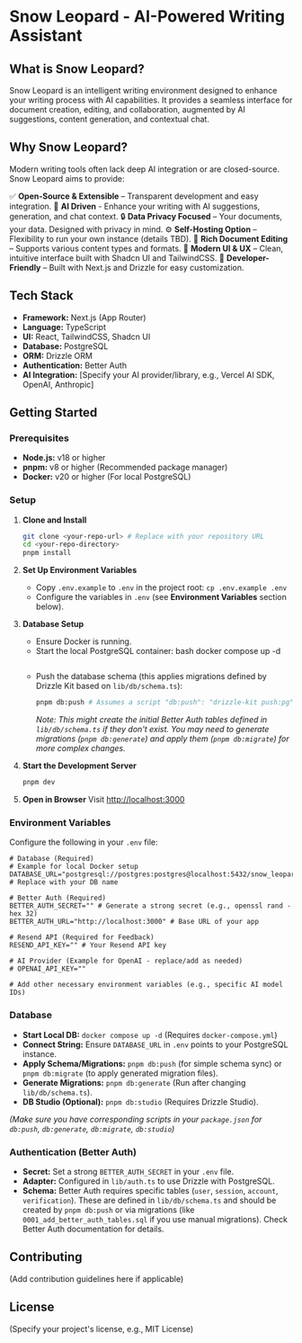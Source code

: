 # Snow Leopard - AI-Powered Writing Assistant

## What is Snow Leopard?
Snow Leopard is an intelligent writing environment designed to enhance your writing process with AI capabilities. It provides a seamless interface for document creation, editing, and collaboration, augmented by AI suggestions, content generation, and contextual chat.

## Why Snow Leopard?
Modern writing tools often lack deep AI integration or are closed-source. Snow Leopard aims to provide:

✅ **Open-Source & Extensible** – Transparent development and easy integration.
🦾 **AI Driven** - Enhance your writing with AI suggestions, generation, and chat context.
🔒 **Data Privacy Focused** – Your documents, your data. Designed with privacy in mind.
⚙️ **Self-Hosting Option** – Flexibility to run your own instance (details TBD).
📄 **Rich Document Editing** – Supports various content types and formats.
🎨 **Modern UI & UX** – Clean, intuitive interface built with Shadcn UI and TailwindCSS.
🚀 **Developer-Friendly** – Built with Next.js and Drizzle for easy customization.

## Tech Stack
*   **Framework:** Next.js (App Router)
*   **Language:** TypeScript
*   **UI:** React, TailwindCSS, Shadcn UI
*   **Database:** PostgreSQL
*   **ORM:** Drizzle ORM
*   **Authentication:** Better Auth
*   **AI Integration:** [Specify your AI provider/library, e.g., Vercel AI SDK, OpenAI, Anthropic]


## Getting Started

### Prerequisites
*   **Node.js:** v18 or higher
*   **pnpm:** v8 or higher (Recommended package manager)
*   **Docker:** v20 or higher (For local PostgreSQL)

### Setup

1.  **Clone and Install**
    ```bash
    git clone <your-repo-url> # Replace with your repository URL
    cd <your-repo-directory>
    pnpm install
    ```

2.  **Set Up Environment Variables**
    *   Copy `.env.example` to `.env` in the project root: `cp .env.example .env`
    *   Configure the variables in `.env` (see **Environment Variables** section below).

3.  **Database Setup**
    *   Ensure Docker is running.
    *   Start the local PostgreSQL container:
    bash
        docker compose up -d
        ```
    *   Push the database schema (this applies migrations defined by Drizzle Kit based on `lib/db/schema.ts`):
        ```bash
        pnpm db:push # Assumes a script "db:push": "drizzle-kit push:pg"
        ```
        *Note: This might create the initial Better Auth tables defined in `lib/db/schema.ts` if they don't exist.* 
        *You may need to generate migrations (`pnpm db:generate`) and apply them (`pnpm db:migrate`) for more complex changes.* 

4.  **Start the Development Server**
    ```bash
    pnpm dev
    ```

5.  **Open in Browser**
    Visit [http://localhost:3000](http://localhost:3000)

### Environment Variables
Configure the following in your `.env` file:

```dotenv
# Database (Required)
# Example for local Docker setup
DATABASE_URL="postgresql://postgres:postgres@localhost:5432/snow_leopard_db" # Replace with your DB name

# Better Auth (Required)
BETTER_AUTH_SECRET="" # Generate a strong secret (e.g., openssl rand -hex 32)
BETTER_AUTH_URL="http://localhost:3000" # Base URL of your app

# Resend API (Required for Feedback)
RESEND_API_KEY="" # Your Resend API key

# AI Provider (Example for OpenAI - replace/add as needed)
# OPENAI_API_KEY=""

# Add other necessary environment variables (e.g., specific AI model IDs)
```

### Database

*   **Start Local DB:** `docker compose up -d` (Requires `docker-compose.yml`)
*   **Connect String:** Ensure `DATABASE_URL` in `.env` points to your PostgreSQL instance.
*   **Apply Schema/Migrations:** `pnpm db:push` (for simple schema sync) or `pnpm db:migrate` (to apply generated migration files).
*   **Generate Migrations:** `pnpm db:generate` (Run after changing `lib/db/schema.ts`).
*   **DB Studio (Optional):** `pnpm db:studio` (Requires Drizzle Studio). 

*(Make sure you have corresponding scripts in your `package.json` for `db:push`, `db:generate`, `db:migrate`, `db:studio`)*

### Authentication (Better Auth)

*   **Secret:** Set a strong `BETTER_AUTH_SECRET` in your `.env` file.
*   **Adapter:** Configured in `lib/auth.ts` to use Drizzle with PostgreSQL.
*   **Schema:** Better Auth requires specific tables (`user`, `session`, `account`, `verification`). These are defined in `lib/db/schema.ts` and should be created by `pnpm db:push` or via migrations (like `0001_add_better_auth_tables.sql` if you use manual migrations). Check Better Auth documentation for details.

## Contributing

(Add contribution guidelines here if applicable)

## License

(Specify your project's license, e.g., MIT License)
